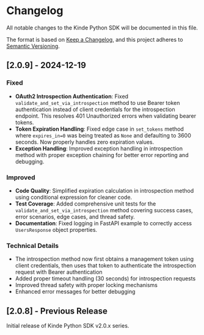 # Changelog

All notable changes to the Kinde Python SDK will be documented in this file.

The format is based on [Keep a Changelog](https://keepachangelog.com/en/1.0.0/),
and this project adheres to [Semantic Versioning](https://semver.org/spec/v2.0.0.html).

## [2.0.9] - 2024-12-19

### Fixed
- **OAuth2 Introspection Authentication**: Fixed `validate_and_set_via_introspection` method to use Bearer token authentication instead of client credentials for the introspection endpoint. This resolves 401 Unauthorized errors when validating bearer tokens.
- **Token Expiration Handling**: Fixed edge case in `set_tokens` method where `expires_in=0` was being treated as `None` and defaulting to 3600 seconds. Now properly handles zero expiration values.
- **Exception Handling**: Improved exception handling in introspection method with proper exception chaining for better error reporting and debugging.

### Improved
- **Code Quality**: Simplified expiration calculation in introspection method using conditional expression for cleaner code.
- **Test Coverage**: Added comprehensive unit tests for the `validate_and_set_via_introspection` method covering success cases, error scenarios, edge cases, and thread safety.
- **Documentation**: Fixed logging in FastAPI example to correctly access `UsersResponse` object properties.

### Technical Details
- The introspection method now first obtains a management token using client credentials, then uses that token to authenticate the introspection request with Bearer authentication
- Added proper timeout handling (30 seconds) for introspection requests
- Improved thread safety with proper locking mechanisms
- Enhanced error messages for better debugging

## [2.0.8] - Previous Release

Initial release of Kinde Python SDK v2.0.x series. 